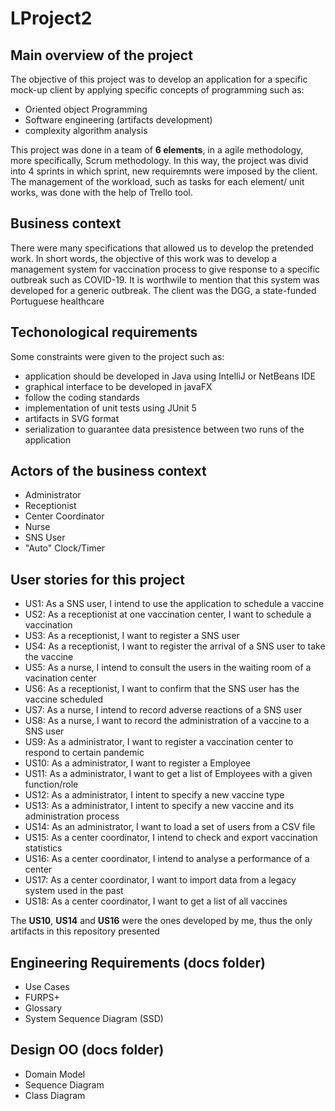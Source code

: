 # LProject2

## Main overview of the project 

The objective of this project was to develop an application for a specific mock-up client by applying specific concepts of programming such as:
  - Oriented object Programming
  - Software engineering (artifacts development)
  - complexity algorithm analysis 


This project was done in a team of **6 elements**, in a agile methodology, more specifically, Scrum methodology. In this way, the project was divid into 4 sprints in which sprint, new requiremnts were imposed by the client. The management of the workload, such as tasks for each element/ unit works, was done with the help of Trello tool. 

## Business context 

There were many specifications that allowed us to develop the pretended work. In short words, the objective of this work was to develop a management system for vaccination process to give response to a specific outbreak such as COVID-19. It is worthwile to mention that this system was developed for a generic outbreak. The client was the DGG, a state-funded Portuguese healthcare

## Techonological requirements 
Some constraints were given to the project such as: 
  - application should be developed in Java using IntelliJ or NetBeans IDE
  - graphical interface to be developed in javaFX
  - follow the coding standards 
  - implementation of unit tests using JUnit 5
  - artifacts in SVG format
  - serialization to guarantee data presistence between two runs of the application
  
  
## Actors of the business context 
  - Administrator 
  - Receptionist
  - Center Coordinator
  - Nurse
  - SNS User
  - "Auto" Clock/Timer

## User stories for this project
- US1: As a SNS user, I intend to use the application to schedule a vaccine
- US2: As a receptionist at one vaccination center, I want to schedule a vaccination
- US3: As a receptionist, I want to register a SNS user
- US4: As a receptionist, I want to register the arrival of a SNS user to take the vaccine
- US5: As a nurse, I intend to consult the users in the waiting room of a vacination center
- US6: As a receptionist, I want to confirm that the SNS user has the vaccine scheduled
- US7: As a nurse, I intend to record adverse reactions of a SNS user
- US8: As a nurse, I want to record the administration of a vaccine to a SNS user
- US9: As a administrator, I want to register a vaccination center to respond to certain pandemic
- US10: As a administrator, I want to register a Employee
- US11: As a administrator, I want to get a list of Employees with a given function/role
- US12: As a administrator, I intent to specify a new vaccine type
- US13: As a administrator, I intent to specify a new vaccine and its administration process
- US14: As an administrator, I want to load a set of users from a CSV file
- US15: As a center coordinator, I intend to check and export vaccination statistics
- US16: As a center coordinator, I intend to analyse a performance of a center
- US17: As a center coordinator, I want to import data from a legacy system used in the past
- US18: As a center coordinator, I want to get a list of all vaccines

The **US10**, **US14** and **US16** were the ones developed by me, thus the only artifacts in this repository presented

## Engineering Requirements (docs folder)
  - Use Cases
  - FURPS+
  - Glossary
  - System Sequence Diagram (SSD)
  
## Design OO (docs folder)
  - Domain Model
  - Sequence Diagram
  - Class Diagram
  



